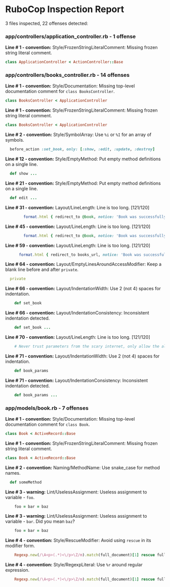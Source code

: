 # RuboCop Inspection Report

3 files inspected, 22 offenses detected:

### app/controllers/application_controller.rb - 1 offense
  **Line # 1 - convention:** Style/FrozenStringLiteralComment: Missing frozen string literal comment.

```rb
class ApplicationController < ActionController::Base
```

### app/controllers/books_controller.rb - 14 offenses
  **Line # 1 - convention:** Style/Documentation: Missing top-level documentation comment for `class BooksController`.

```rb
class BooksController < ApplicationController
```

  **Line # 1 - convention:** Style/FrozenStringLiteralComment: Missing frozen string literal comment.

```rb
class BooksController < ApplicationController
```

  **Line # 2 - convention:** Style/SymbolArray: Use `%i` or `%I` for an array of symbols.

```rb
  before_action :set_book, only: [:show, :edit, :update, :destroy]
```

  **Line # 12 - convention:** Style/EmptyMethod: Put empty method definitions on a single line.

```rb
  def show ...
```

  **Line # 21 - convention:** Style/EmptyMethod: Put empty method definitions on a single line.

```rb
  def edit ...
```

  **Line # 31 - convention:** Layout/LineLength: Line is too long. [121/120]

```rb
        format.html { redirect_to @book, notice: 'Book was successfully created.' } # aaaaaaaaaaaaaaaaaaaaaaaaaaaaaaaaaaa
```

  **Line # 45 - convention:** Layout/LineLength: Line is too long. [121/120]

```rb
        format.html { redirect_to @book, notice: 'Book was successfully updated.' } # aaaaaaaaaaaaaaaaaaaaaaaaaaaaaaaaaaa
```

  **Line # 59 - convention:** Layout/LineLength: Line is too long. [121/120]

```rb
      format.html { redirect_to books_url, notice: 'Book was successfully destroyed.' } # aaaaaaaaaaaaaaaaaaaaaaaaaaaaaaa
```

  **Line # 64 - convention:** Layout/EmptyLinesAroundAccessModifier: Keep a blank line before and after `private`.

```rb
  private
```

  **Line # 66 - convention:** Layout/IndentationWidth: Use 2 (not 4) spaces for indentation.

```rb
    def set_book
```

  **Line # 66 - convention:** Layout/IndentationConsistency: Inconsistent indentation detected.

```rb
    def set_book ...
```

  **Line # 70 - convention:** Layout/LineLength: Line is too long. [121/120]

```rb
    # Never trust parameters from the scary internet, only allow the allow list through. aaaaaaaaaaaaaaaaaaaaaaaaaaaaaaaa
```

  **Line # 71 - convention:** Layout/IndentationWidth: Use 2 (not 4) spaces for indentation.

```rb
    def book_params
```

  **Line # 71 - convention:** Layout/IndentationConsistency: Inconsistent indentation detected.

```rb
    def book_params ...
```

### app/models/book.rb - 7 offenses
  **Line # 1 - convention:** Style/Documentation: Missing top-level documentation comment for `class Book`.

```rb
class Book < ActiveRecord::Base
```

  **Line # 1 - convention:** Style/FrozenStringLiteralComment: Missing frozen string literal comment.

```rb
class Book < ActiveRecord::Base
```

  **Line # 2 - convention:** Naming/MethodName: Use snake_case for method names.

```rb
  def someMethod
```

  **Line # 3 - warning:** Lint/UselessAssignment: Useless assignment to variable - `foo`.

```rb
    foo = bar = baz
```

  **Line # 3 - warning:** Lint/UselessAssignment: Useless assignment to variable - `bar`. Did you mean `baz`?

```rb
    foo = bar = baz
```

  **Line # 4 - convention:** Style/RescueModifier: Avoid using `rescue` in its modifier form.

```rb
    Regexp.new(/\A<p>(.*)<\/p>\Z/m).match(full_document)[1] rescue full_document
```

  **Line # 4 - convention:** Style/RegexpLiteral: Use `%r` around regular expression.

```rb
    Regexp.new(/\A<p>(.*)<\/p>\Z/m).match(full_document)[1] rescue full_document
```

